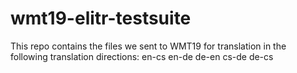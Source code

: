 # wmt19-elitr-testsuite
This repo contains the files we sent to WMT19 for translation in the following translation directions: en-cs en-de de-en cs-de de-cs
